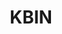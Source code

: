 ---
draft: false
title: KBIN
content:
  id: kbin
  name: KBIN
  logo: /images/applications/forum-community/kbin/logo.png
  website: https://kbin.pub
  iframe_website: /website-iframe/applications/forum-community/kbin
  dashboardImage: /images/applications/forum-community/kbin/screenshot-1.jpeg
  short_description: A reddit-like content aggregator and micro-blogging platform for the fediverse.
  description: Kbin is a decentralized content aggregator and microblogging platform running on the Fediverse network. It can communicate with many other ActivityPub services, including Mastodon, Lemmy, Pleroma, Peertube. Create and moderate communities, meet people with similar interests, and develop your passions.
  features:
    - title: Live updates
      description: All content and comments are sent to your board and inbox without the need to refresh the page.
    - title: Nested comments
      description: Allows you to conveniently follow even the longest discussions.
    - title: Customisation options
      description: Customise the portal to suit you and use it the way you like it best.
    - title: Federated with Fediverse
      description: Communicate with many other ActivityPub services, including Mastodon, Lemmy, Pleroma, Peertube.
  screenshots:
    - /images/applications/forum-community/kbin/screenshot-1.jpeg
    - /images/applications/forum-community/kbin/screenshot-2.png
---